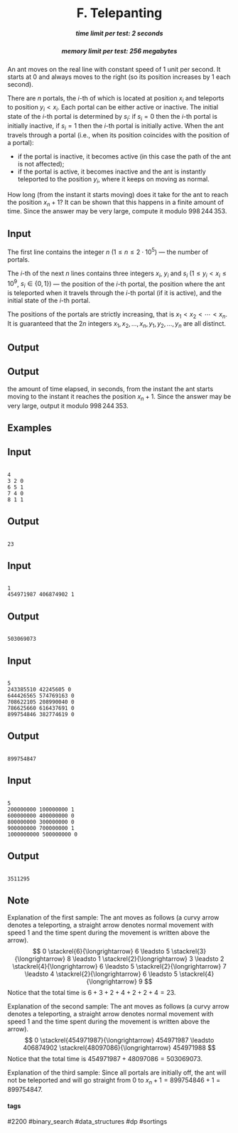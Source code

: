 <h1 style='text-align: center;'> F. Telepanting</h1>

<h5 style='text-align: center;'>time limit per test: 2 seconds</h5>
<h5 style='text-align: center;'>memory limit per test: 256 megabytes</h5>

An ant moves on the real line with constant speed of $1$ unit per second. It starts at $0$ and always moves to the right (so its position increases by $1$ each second).

There are $n$ portals, the $i$-th of which is located at position $x_i$ and teleports to position $y_i < x_i$. Each portal can be either active or inactive. The initial state of the $i$-th portal is determined by $s_i$: if $s_i=0$ then the $i$-th portal is initially inactive, if $s_i=1$ then the $i$-th portal is initially active. When the ant travels through a portal (i.e., when its position coincides with the position of a portal): 

* if the portal is inactive, it becomes active (in this case the path of the ant is not affected);
* if the portal is active, it becomes inactive and the ant is instantly teleported to the position $y_i$, where it keeps on moving as normal.

How long (from the instant it starts moving) does it take for the ant to reach the position $x_n + 1$? It can be shown that this happens in a finite amount of time. Since the answer may be very large, compute it modulo $998\,244\,353$.

## Input

The first line contains the integer $n$ ($1\le n\le 2\cdot 10^5$) — the number of portals.

The $i$-th of the next $n$ lines contains three integers $x_i$, $y_i$ and $s_i$ ($1\le y_i < x_i\le 10^9$, $s_i\in\{0,1\}$) — the position of the $i$-th portal, the position where the ant is teleported when it travels through the $i$-th portal (if it is active), and the initial state of the $i$-th portal.

The positions of the portals are strictly increasing, that is $x_1<x_2<\cdots<x_n$. It is guaranteed that the $2n$ integers $x_1, \, x_2, \, \dots, \, x_n, \, y_1, \, y_2, \, \dots, \, y_n$ are all distinct.

## Output

## Output

 the amount of time elapsed, in seconds, from the instant the ant starts moving to the instant it reaches the position $x_n+1$. Since the answer may be very large, output it modulo $998\,244\,353$.

## Examples

## Input


```

4
3 2 0
6 5 1
7 4 0
8 1 1

```
## Output


```

23

```
## Input


```

1
454971987 406874902 1

```
## Output


```

503069073

```
## Input


```

5
243385510 42245605 0
644426565 574769163 0
708622105 208990040 0
786625660 616437691 0
899754846 382774619 0

```
## Output


```

899754847

```
## Input


```

5
200000000 100000000 1
600000000 400000000 0
800000000 300000000 0
900000000 700000000 1
1000000000 500000000 0

```
## Output


```

3511295

```
## Note

Explanation of the first sample: The ant moves as follows (a curvy arrow denotes a teleporting, a straight arrow denotes normal movement with speed $1$ and the time spent during the movement is written above the arrow). $$ 0 \stackrel{6}{\longrightarrow} 6 \leadsto 5 \stackrel{3}{\longrightarrow} 8 \leadsto 1 \stackrel{2}{\longrightarrow} 3 \leadsto 2 \stackrel{4}{\longrightarrow} 6 \leadsto 5 \stackrel{2}{\longrightarrow} 7 \leadsto 4 \stackrel{2}{\longrightarrow} 6 \leadsto 5 \stackrel{4}{\longrightarrow} 9 $$ Notice that the total time is $6+3+2+4+2+2+4=23$.

Explanation of the second sample: The ant moves as follows (a curvy arrow denotes a teleporting, a straight arrow denotes normal movement with speed $1$ and the time spent during the movement is written above the arrow). $$ 0 \stackrel{454971987}{\longrightarrow} 454971987 \leadsto 406874902 \stackrel{48097086}{\longrightarrow} 454971988 $$ Notice that the total time is $454971987+48097086=503069073$.

Explanation of the third sample: Since all portals are initially off, the ant will not be teleported and will go straight from $0$ to $x_n+1=899754846+1=899754847$.



#### tags 

#2200 #binary_search #data_structures #dp #sortings 